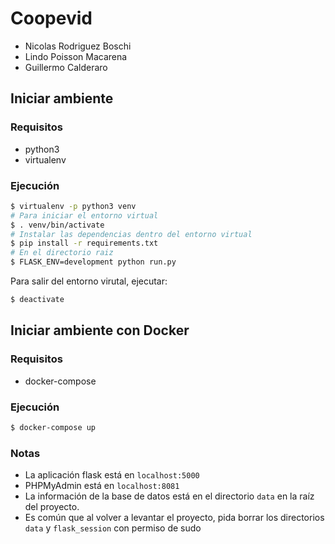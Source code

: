  # Coopevid

- Nicolas Rodriguez Boschi
- Lindo Poisson Macarena 
- Guillermo Calderaro 

## Iniciar ambiente

### Requisitos

- python3
- virtualenv

### Ejecución

```bash
$ virtualenv -p python3 venv
# Para iniciar el entorno virtual
$ . venv/bin/activate
# Instalar las dependencias dentro del entorno virtual
$ pip install -r requirements.txt
# En el directorio raiz
$ FLASK_ENV=development python run.py
```

Para salir del entorno virutal, ejecutar:

```bash
$ deactivate
```

## Iniciar ambiente con Docker

### Requisitos

- docker-compose

### Ejecución 

```bash
$ docker-compose up
```

### Notas

- La aplicación flask está en `localhost:5000`
- PHPMyAdmin está en `localhost:8081`
- La información de la base de datos está en el directorio `data` en la raíz del proyecto.
- Es común que al volver a levantar el proyecto, pida borrar los directorios `data` y `flask_session` con permiso de sudo
